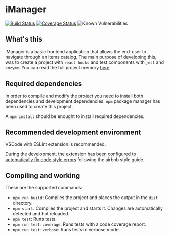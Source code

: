 # iManager

[![Build Status](https://travis-ci.com/oegea/iManager.svg?branch=master)](https://travis-ci.com/oegea/iManager) [![Coverage Status](https://coveralls.io/repos/github/oegea/iManager/badge.svg?branch=master)](https://coveralls.io/github/oegea/iManager?branch=master) ![Known Vulnerabilities](https://snyk.io/test/github/oegea/iManager/badge.svg)

## What's this

iManager is a basic frontend application that allows the end-user to navigate through an items catalog.
The main purpose of developing this, was to create a project with `react hooks` and test components with `jest` and `enzyme`. You can read the full project memory [here](./docs/memory.md).

## Required dependencies

In order to compile and modify the project you need to install both dependencies and development dependencies.
`npm` package manager has been used to create this project.

A `npm install` should be enought to install required dependencies.

## Recommended development environment

VSCode with ESLint extension is recommended. 

During the development, the extension [has been configured to automatically fix code style errors](https://www.digitalocean.com/community/tutorials/linting-and-formatting-with-eslint-in-vs-code#step-4-%E2%80%94-formatting-on-save) following the airbnb style guide.

## Compiling and working

These are the supported commands:
* `npm run build`: Compiles the project and places the output in the `dist` directory.
* `npm start`: Compiles the project and starts it. Changes are automatically detected and hot reloaded.
* `npm test`: Runs tests.
* `npm run test:coverage`: Runs tests with a code coverage report.
* `npm run test:verbose`: Runs tests in verbose mode.